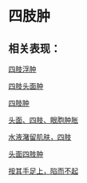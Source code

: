 # 四肢肿## 相关表现： [四肢浮肿](https://www.gmzyjc.com/search/result?wd=四肢浮肿)[四肢头面肿](https://www.gmzyjc.com/search/result?wd=四肢头面肿)[四肢肿](https://www.gmzyjc.com/search/result?wd=四肢肿)[头面、四肢、眼胞肿胀](https://www.gmzyjc.com/search/result?wd=头面、四肢、眼胞肿胀)[水液潴留肌肤，四肢](https://www.gmzyjc.com/search/result?wd=水液潴留肌肤，四肢)[头面四肢肿](https://www.gmzyjc.com/search/result?wd=头面四肢肿)[按其手足上，陷而不起](https://www.gmzyjc.com/search/result?wd=按其手足上，陷而不起)